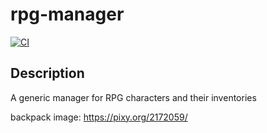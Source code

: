 # rpg-manager
[![CI](https://github.com/malenchite/rpg-manager/actions/workflows/main.yml/badge.svg)](https://github.com/malenchite/rpg-manager/actions/workflows/main.yml)
## Description
A generic manager for RPG characters and their inventories


backpack image: https://pixy.org/2172059/